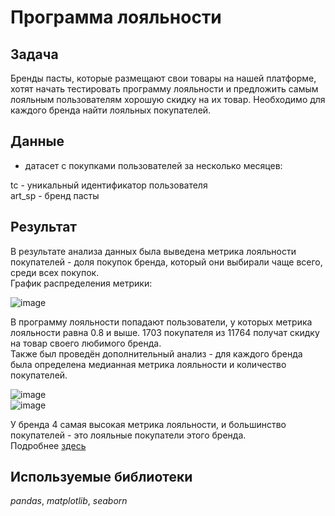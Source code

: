 # Программа лояльности

## Задача

Бренды пасты, которые размещают свои товары на нашей платформе, хотят начать тестировать программу лояльности и предложить самым лояльным пользователям хорошую скидку на их товар. Необходимо для каждого бренда найти лояльных покупателей.

## Данные

- датасет с покупками пользователей за несколько месяцев:

tc - уникальный идентификатор пользователя  
art_sp - бренд пасты

## Результат

В результате анализа данных была выведена метрика лояльности покупателей - доля покупок бренда, который они выбирали чаще всего, среди всех покупок.  
График распределения метрики:  

![image](https://user-images.githubusercontent.com/122831288/231834829-21f642c6-674b-400c-839f-8d19f1defda1.png)  

В программу лояльности попадают пользователи, у которых метрика лояльности равна 0.8 и выше. 1703 покупателя из 11764 получат скидку на товар своего любимого бренда.  
Также был проведён дополнительный анализ - для каждого бренда была определена медианная метрика лояльности и количество покупателей.  

![image](https://user-images.githubusercontent.com/122831288/231835371-019d970c-6d09-4a0d-9e57-a72a8b218a79.png)  
![image](https://user-images.githubusercontent.com/122831288/231835637-0bfab0c5-296d-471a-8480-948d159e2975.png)  

У бренда 4 самая высокая метрика лояльности, и большинство покупателей - это лояльные покупатели этого бренда.  
Подробнее [здесь](loyalty.ipynb)  

## Используемые библиотеки

*pandas*, *matplotlib*, *seaborn*














